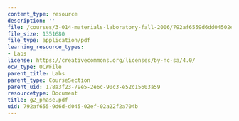 ```yaml
---
content_type: resource
description: ''
file: /courses/3-014-materials-laboratory-fall-2006/792af6559d6dd04502ef02a22f2a704b_g2_phase.pdf
file_size: 1351680
file_type: application/pdf
learning_resource_types:
- Labs
license: https://creativecommons.org/licenses/by-nc-sa/4.0/
ocw_type: OCWFile
parent_title: Labs
parent_type: CourseSection
parent_uid: 178a3f23-79e5-2e6c-90c3-e52c15603a59
resourcetype: Document
title: g2_phase.pdf
uid: 792af655-9d6d-d045-02ef-02a22f2a704b
---
```

